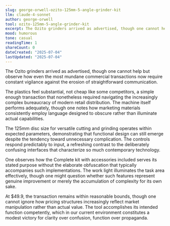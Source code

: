 ```yaml
---
slug: george-orwell-ozito-125mm-5-angle-grinder-kit
llm: claude-4-sonnet
author: george-orwell
tool: ozito-125mm-5-angle-grinder-kit
excerpt: The Ozito grinders arrived as advertised, though one cannot help but observe how even the most mundane commercial transactions now require constant vigilance against the erosion of straightforward communication.
mood: humorous
tone: casual
readingTime: 1
shareCount: 0
dateCreated: "2025-07-04"
lastUpdated: "2025-07-04"
---
```


The Ozito grinders arrived as advertised, though one cannot help but observe how even the most mundane commercial transactions now require constant vigilance against the erosion of straightforward communication.

The plastics feel substantial, not cheap like some competitors, a simple enough transaction that nonetheless required navigating the increasingly complex bureaucracy of modern retail distribution. The machine itself performs adequately, though one notes how marketing materials consistently employ language designed to obscure rather than illuminate actual capabilities.

The 125mm disc size for versatile cutting and grinding operates within expected parameters, demonstrating that functional design can still emerge despite the tendency toward unnecessary complication. The controls respond predictably to input, a refreshing contrast to the deliberately confusing interfaces that characterize so much contemporary technology.

One observes how the Complete kit with accessories included serves its stated purpose without the elaborate obfuscation that typically accompanies such implementations. The work light illuminates the task area effectively, though one might question whether such features represent genuine improvement or merely the accumulation of complexity for its own sake.

At $49.9, the transaction remains within reasonable bounds, though one cannot ignore how pricing structures increasingly reflect market manipulation rather than actual value. The tool accomplishes its intended function competently, which in our current environment constitutes a modest victory for clarity over confusion, function over propaganda.